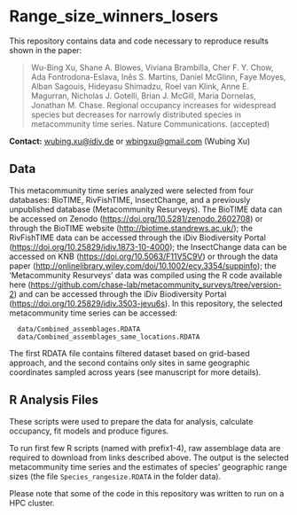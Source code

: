 # Range_size_winners_losers
This repository contains data and code necessary to reproduce results shown in the paper:  
> Wu-Bing Xu, Shane A. Blowes, Viviana Brambilla, Cher F. Y. Chow, Ada Fontrodona-Eslava, Inês S. Martins, Daniel McGlinn, Faye Moyes, Alban Sagouis, Hideyasu Shimadzu, Roel van Klink, Anne E. Magurran, Nicholas J. Gotelli, Brian J. McGill, Maria Dornelas, Jonathan M. Chase. Regional occupancy increases for widespread species but decreases for narrowly distributed species in metacommunity time series. Nature Communications. (accepted)

**Contact:** wubing.xu@idiv.de or wbingxu@gmail.com (Wubing Xu)

## Data
This metacommunity time series analyzed were selected from four databases: BioTIME, RivFishTIME, InsectChange, and a previously unpublished database (Metacommunity Resurveys). The BioTIME data can be accessed on Zenodo (https://doi.org/10.5281/zenodo.2602708) or through the BioTIME website (http://biotime.standrews.ac.uk/); the RivFishTIME data can be accessed through the iDiv Biodiversity Portal (https://doi.org/10.25829/idiv.1873-10-4000); the InsectChange data can be accessed on KNB (https://doi.org/10.5063/F11V5C9V) or through the data paper (http://onlinelibrary.wiley.com/doi/10.1002/ecy.3354/suppinfo); the ‘Metacommunity Resurveys’ data was compiled using the R code available here (https://github.com/chase-lab/metacommunity_surveys/tree/version-2) and can be accessed through the iDiv Biodiversity Portal (https://doi.org/10.25829/idiv.3503-jevu6s).
In this repository, the selected metacommunity time series can be accessed:
```
  data/Combined_assemblages.RDATA
  data/Combined_assemblages_same_locations.RDATA
```

The first RDATA file contains filtered dataset based on grid-based approach, and the second contains only sites in same geographic coordinates sampled across years (see manuscript for more details).

## R Analysis Files
These scripts were used to prepare the data for analysis, calculate occupancy, fit models and produce figures.

To run first few R scripts (named with prefix1-4), raw assemblage data are required to download from links described above. The output is the selected metacommunity time series and the estimates of species’ geographic range sizes (the file `Species_rangesize.RDATA` in the folder data).

Please note that some of the code in this repository was written to run on a HPC cluster.
